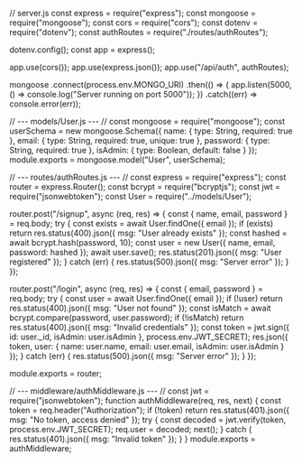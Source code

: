 // server.js const express = require("express"); const mongoose = require("mongoose"); const cors = require("cors"); const dotenv = require("dotenv"); const authRoutes = require("./routes/authRoutes");

dotenv.config(); const app = express();

app.use(cors()); app.use(express.json()); app.use("/api/auth", authRoutes);

mongoose .connect(process.env.MONGO_URI) .then(() => { app.listen(5000, () => console.log("Server running on port 5000")); }) .catch((err) => console.error(err));

// --- models/User.js --- // const mongoose = require("mongoose"); const userSchema = new mongoose.Schema({ name: { type: String, required: true }, email: { type: String, required: true, unique: true }, password: { type: String, required: true }, isAdmin: { type: Boolean, default: false } }); module.exports = mongoose.model("User", userSchema);

// --- routes/authRoutes.js --- // const express = require("express"); const router = express.Router(); const bcrypt = require("bcryptjs"); const jwt = require("jsonwebtoken"); const User = require("../models/User");

router.post("/signup", async (req, res) => { const { name, email, password } = req.body; try { const exists = await User.findOne({ email }); if (exists) return res.status(400).json({ msg: "User already exists" }); const hashed = await bcrypt.hash(password, 10); const user = new User({ name, email, password: hashed }); await user.save(); res.status(201).json({ msg: "User registered" }); } catch (err) { res.status(500).json({ msg: "Server error" }); } });

router.post("/login", async (req, res) => { const { email, password } = req.body; try { const user = await User.findOne({ email }); if (!user) return res.status(400).json({ msg: "User not found" }); const isMatch = await bcrypt.compare(password, user.password); if (!isMatch) return res.status(400).json({ msg: "Invalid credentials" }); const token = jwt.sign({ id: user._id, isAdmin: user.isAdmin }, process.env.JWT_SECRET); res.json({ token, user: { name: user.name, email: user.email, isAdmin: user.isAdmin } }); } catch (err) { res.status(500).json({ msg: "Server error" }); } });

module.exports = router;

// --- middleware/authMiddleware.js --- // const jwt = require("jsonwebtoken"); function authMiddleware(req, res, next) { const token = req.header("Authorization"); if (!token) return res.status(401).json({ msg: "No token, access denied" }); try { const decoded = jwt.verify(token, process.env.JWT_SECRET); req.user = decoded; next(); } catch { res.status(401).json({ msg: "Invalid token" }); } } module.exports = authMiddleware;


